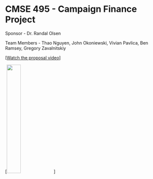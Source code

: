 # CMSE 495 - Campaign Finance Project

Sponsor - Dr. Randal Olsen

Team Members - Thao Nguyen, John Okoniewski, Vivian Pavlica, Ben Ramsey, Gregory Zavalnitskiy

[[Watch the proposal video](https://youtu.be/0gkptmWfgPM)]


[<img src="https://img.youtube.com/vi/0gkptmWfgPM/maxresdefault.jpg" width="30%">]
